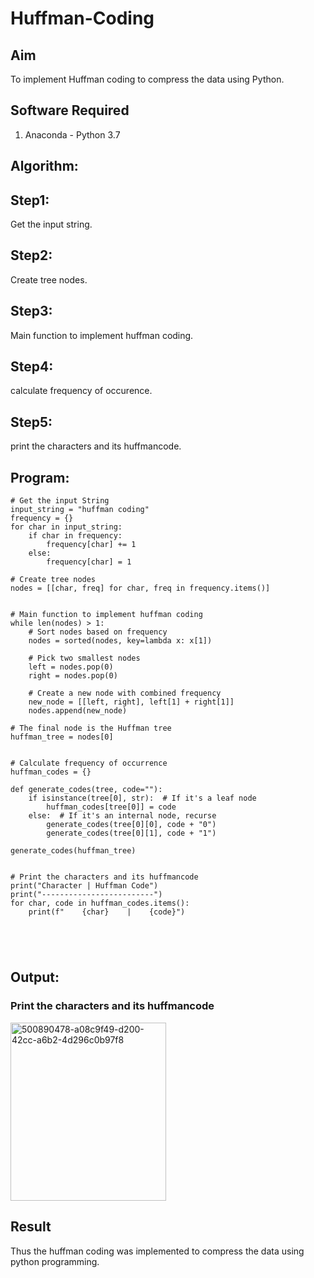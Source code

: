 # Huffman-Coding
## Aim
To implement Huffman coding to compress the data using Python.

## Software Required
1. Anaconda - Python 3.7

## Algorithm:
## Step1:
Get the input string.

## Step2:
Create tree nodes.

## Step3:
Main function to implement huffman coding.

## Step4:
calculate frequency of occurence.

## Step5:
print the characters and its huffmancode.

 
## Program:


```
# Get the input String
input_string = "huffman coding" 
frequency = {}
for char in input_string:
    if char in frequency:
        frequency[char] += 1
    else:
        frequency[char] = 1

# Create tree nodes
nodes = [[char, freq] for char, freq in frequency.items()]


# Main function to implement huffman coding
while len(nodes) > 1:
    # Sort nodes based on frequency
    nodes = sorted(nodes, key=lambda x: x[1])

    # Pick two smallest nodes
    left = nodes.pop(0)
    right = nodes.pop(0)

    # Create a new node with combined frequency
    new_node = [[left, right], left[1] + right[1]]
    nodes.append(new_node)

# The final node is the Huffman tree
huffman_tree = nodes[0]


# Calculate frequency of occurrence
huffman_codes = {}

def generate_codes(tree, code=""):
    if isinstance(tree[0], str):  # If it's a leaf node
        huffman_codes[tree[0]] = code
    else:  # If it's an internal node, recurse
        generate_codes(tree[0][0], code + "0")
        generate_codes(tree[0][1], code + "1")

generate_codes(huffman_tree)


# Print the characters and its huffmancode
print("Character | Huffman Code")
print("-------------------------")
for char, code in huffman_codes.items():
    print(f"    {char}    |    {code}")





```
## Output:

### Print the characters and its huffmancode

<img width="249" height="285" alt="500890478-a08c9f49-d200-42cc-a6b2-4d296c0b97f8" src="https://github.com/user-attachments/assets/dcf3c208-9fb6-40cf-a6e1-223a90701b3b" />



## Result
Thus the huffman coding was implemented to compress the data using python programming.
